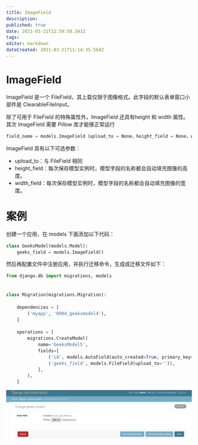 ```yaml
---
title: ImageField
description: 
published: true
date: 2021-03-21T12:59:50.341Z
tags: 
editor: markdown
dateCreated: 2021-03-21T11:14:35.564Z
---
```


# ImageField

ImageField 是一个 FileField，其上载仅限于图像格式。此字段的默认表单窗口小部件是 ClearableFileInput。

除了可用于 FileField 的特殊属性外，ImageField 还具有height 和 width 属性。其次 ImageField 需要 Pillow 库才能够正常运行

```python
field_name = models.ImageField（upload_to = None，height_field = None，width_field = None，max_length = 100，** options）
```

ImageField 具有以下可选参数：

- upload_to：与 FileField 相同
- height_field：每次保存模型实例时，模型字段的名称都会自动填充图像的高度。
- width_field：每次保存模型实例时，模型字段的名称都会自动填充图像的宽度。

# 案例

创建一个应用，在 models 下面添加以下代码：

```python
class GeeksModel(models.Model):
    geeks_field = models.ImageField()
```

然后再配置文件中注册应用，并执行迁移命令，生成成迁移文件如下：

```python
from django.db import migrations, models


class Migration(migrations.Migration):

    dependencies = [
        ('myapp', '0004_geeksmodel4'),
    ]

    operations = [
        migrations.CreateModel(
            name='GeeksModel5',
            fields=[
                ('id', models.AutoField(auto_created=True, primary_key=True, serialize=False, verbose_name='ID')),
                ('geeks_field', models.FileField(upload_to='')),
            ],
        ),
    ]
```

![imagefield.png](/assets/web框架/django/模型字段/imagefield.png)
